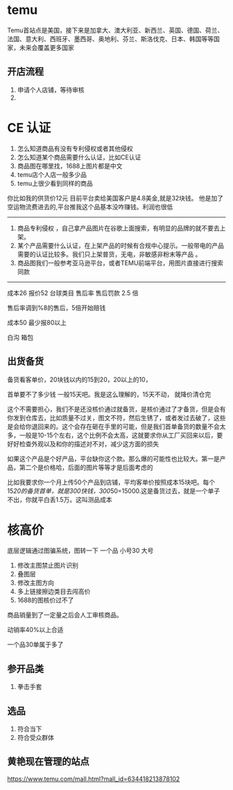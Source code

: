 # temu
Temu首站点是美国，接下来是加拿大、澳大利亚、新西兰、英国、德国、荷兰、法国、意大利、西班牙、墨西哥、奥地利、芬兰、斯洛伐克、日本、韩国等等国家，未来会覆盖更多国家



## 开店流程
1. 申请个人店铺，等待审核
2. 

# CE 认证

1.  怎么知道商品有没有专利侵权或者其他侵权
2.  怎么知道某个商品需要什么认证，比如CE认证
3.  商品图在哪里找，1688上图片都是中文
4.  temu店个人店一般多少品
5.  temu上很少看到同样的商品


你比如我的供货价12元 目前平台卖给美国客户是4.8美金,就是32块钱。 他是加了空运物流费进去的,平台推我这个品基本没咋赚钱。利润也很低

------------------------------

1. 商品专利侵权  ，自己拿产品图片在谷歌上面搜索，有明显的品牌的就不要去上架。
2. 某个产品需要什么认证，在上架产品的时候有合规中心提示。一般带电的产品需要的认证比较多。我们只上架普货，无电，非敏感非粉末等产品 。
3. 商品图我们一般参考亚马逊平台，或者TEMU前端平台，用图片直接进行搜索同款

------------------------------

成本26  报价52
台球类目  售后率  售后罚款 2.5 倍

售后率调到%8的售后，5倍开始赔钱

成本50  最少报80以上

白沟 箱包 


## 出货备货
备货看客单价，20块钱以内的15到20，20以上的10，

首单要不了多少钱
一般15天吧。我是这么理解的，15天不动， 就降价清仓完


这个不需要担心，我们不是还没核价通过就备货，是核价通过了才备货，但是会有你发到仓库去，比如质量不过关，图文不符，然后生锈了，或者发过去破了，这些是会给你退回来的。这个会存在砸在手里的可能，但是我们首单备货的数量不会太多，一般是10-15个左右，这个比例不会太高，这就要求你从工厂买回来以后，要好好检查外观以及和你的描述对不对，减少这方面的损失


如果这个产品是个好产品，平台缺你这个款。那么爆的可能性也比较大。第一是产品，第二个是价格哈，后面的图片等等才是后面考虑的


比如我要求你一个月上传50个产品到店铺，平均客单价按照成本15块吧。每个15*20的备货首单，就是300快钱，300*50=15000.这是备货过去，就是一个单子不出，你就平白丢1.5万。这叫测品成本

# 核高价
底层逻辑通过图骗系统，图转一下
一个品  小号30  大号
1. 修改主图禁止图片识别
2. 叠图层
3. 修改主图方向
4. 多上链接擦边类目去闯高价 
5. 1688的图核价过不了

商品销量到了一定量之后会人工审核商品。

动销率40%以上合适

一个品30单属于多了


## 参开品类
1. 拳击手套

## 选品
1. 符合当下
2. 符合受众群体


## 黄艳现在管理的站点
https://www.temu.com/mall.html?mall_id=634418213878102
